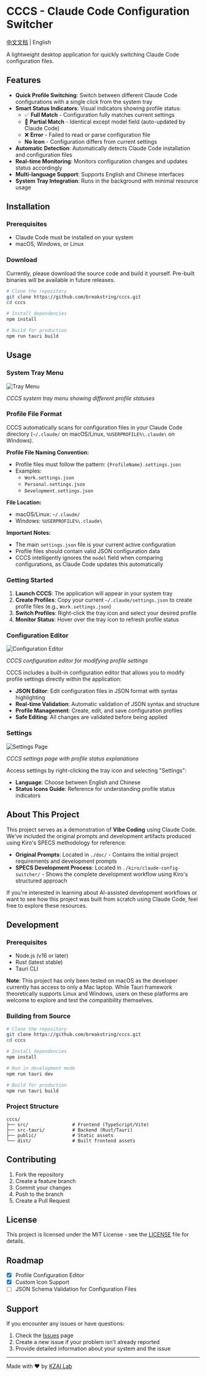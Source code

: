 # CCCS - Claude Code Configuration Switcher

[中文文档](./README.CN.md) | English

A lightweight desktop application for quickly switching Claude Code configuration files.

## Features

- **Quick Profile Switching**: Switch between different Claude Code configurations with a single click from the system tray
- **Smart Status Indicators**: Visual indicators showing profile status:
  - ✅ **Full Match** - Configuration fully matches current settings
  - 🔄 **Partial Match** - Identical except model field (auto-updated by Claude Code)
  - ❌ **Error** - Failed to read or parse configuration file
  - **No Icon** - Configuration differs from current settings
- **Automatic Detection**: Automatically detects Claude Code installation and configuration files
- **Real-time Monitoring**: Monitors configuration changes and updates status accordingly
- **Multi-language Support**: Supports English and Chinese interfaces
- **System Tray Integration**: Runs in the background with minimal resource usage

## Installation

### Prerequisites

- Claude Code must be installed on your system
- macOS, Windows, or Linux

### Download

Currently, please download the source code and build it yourself. Pre-built binaries will be available in future releases.

```bash
# Clone the repository
git clone https://github.com/breakstring/cccs.git
cd cccs

# Install dependencies
npm install

# Build for production
npm run tauri build
```

## Usage

### System Tray Menu

![Tray Menu](./images/traymenu.png)

*CCCS system tray menu showing different profile statuses*

### Profile File Format

CCCS automatically scans for configuration files in your Claude Code directory (`~/.claude/` on macOS/Linux, `%USERPROFILE%\.claude\` on Windows).

**Profile File Naming Convention:**
- Profile files must follow the pattern: `{ProfileName}.settings.json`
- Examples:
  - `Work.settings.json`
  - `Personal.settings.json`
  - `Development.settings.json`

**File Location:**
- macOS/Linux: `~/.claude/`
- Windows: `%USERPROFILE%\.claude\`

**Important Notes:**
- The main `settings.json` file is your current active configuration
- Profile files should contain valid JSON configuration data
- CCCS intelligently ignores the `model` field when comparing configurations, as Claude Code updates this automatically

### Getting Started

1. **Launch CCCS**: The application will appear in your system tray
2. **Create Profiles**: Copy your current `~/.claude/settings.json` to create profile files (e.g., `Work.settings.json`)
3. **Switch Profiles**: Right-click the tray icon and select your desired profile
4. **Monitor Status**: Hover over the tray icon to refresh profile status

### Configuration Editor

![Configuration Editor](./images/edit.png)

*CCCS configuration editor for modifying profile settings*

CCCS includes a built-in configuration editor that allows you to modify profile settings directly within the application:

- **JSON Editor**: Edit configuration files in JSON format with syntax highlighting
- **Real-time Validation**: Automatic validation of JSON syntax and structure
- **Profile Management**: Create, edit, and save configuration profiles
- **Safe Editing**: All changes are validated before being applied

### Settings

![Settings Page](./images/settings.png)

*CCCS settings page with profile status explanations*

Access settings by right-clicking the tray icon and selecting "Settings":

- **Language**: Choose between English and Chinese
- **Status Icons Guide**: Reference for understanding profile status indicators

## About This Project

This project serves as a demonstration of **Vibe Coding** using Claude Code. We've included the original prompts and development artifacts produced using Kiro's SPECS methodology for reference:

- **Original Prompts**: Located in `./doc/` - Contains the initial project requirements and development prompts
- **SPECS Development Process**: Located in `./kiro/claude-config-switcher/` - Shows the complete development workflow using Kiro's structured approach

If you're interested in learning about AI-assisted development workflows or want to see how this project was built from scratch using Claude Code, feel free to explore these resources.

## Development

### Prerequisites

- Node.js (v16 or later)
- Rust (latest stable)
- Tauri CLI

**Note**: This project has only been tested on macOS as the developer currently has access to only a Mac laptop. While Tauri framework theoretically supports Linux and Windows, users on these platforms are welcome to explore and test the compatibility themselves.

### Building from Source

```bash
# Clone the repository
git clone https://github.com/breakstring/cccs.git
cd cccs

# Install dependencies
npm install

# Run in development mode
npm run tauri dev

# Build for production
npm run tauri build
```

### Project Structure

```
cccs/
├── src/                # Frontend (TypeScript/Vite)
├── src-tauri/          # Backend (Rust/Tauri)
├── public/             # Static assets
└── dist/               # Built frontend assets
```

## Contributing

1. Fork the repository
2. Create a feature branch
3. Commit your changes
4. Push to the branch
5. Create a Pull Request

## License

This project is licensed under the MIT License - see the [LICENSE](LICENSE) file for details.

## Roadmap

- [x] Profile Configuration Editor
- [x] Custom Icon Support
- [ ] JSON Schema Validation for Configuration Files

## Support

If you encounter any issues or have questions:

1. Check the [Issues](https://github.com/breakstring/cccs/issues) page
2. Create a new issue if your problem isn't already reported
3. Provide detailed information about your system and the issue

---

Made with ❤️ by [KZAI Lab](https://github.com/breakstring)